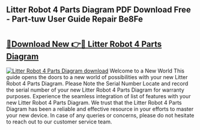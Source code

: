 ## Litter Robot 4 Parts Diagram PDF Download Free - Part-tuw User Guide Repair Be8Fe

# <h2><a href="http://dfl6lfp.blite.top/?on=Litter+Robot+4+Parts+Diagram">🔗Download New 👉🔴 Litter Robot 4 Parts Diagram</a></h2>

[![Litter Robot 4 Parts Diagram download](https://i.imgur.com/lujVjoI.png)](http://dfl6lfp.blite.top/?on=Litter+Robot+4+Parts+Diagram)
Welcome to a New World This guide opens the doors to a new world of possibilities with your new Litter Robot 4 Parts Diagram. Please Note the Serial Number Locate and record the serial number of your new Litter Robot 4 Parts Diagram for warranty purposes. Experience the seamless integration of list of features with your new Litter Robot 4 Parts Diagram. We trust that the Litter Robot 4 Parts Diagram has been a reliable and effective resource in your efforts to master your new device. In case of any queries or concerns, please do not hesitate to reach out to our customer service team.
